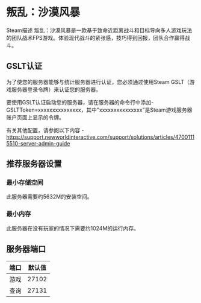 # 叛乱：沙漠风暴

Steam描述
叛乱：沙漠风暴是一款基于致命近距离战斗和目标导向多人游戏玩法的团队战术FPS游戏。体验现代战斗的紧张感，技巧得到回报，团队合作赢得战斗。

## GSLT认证

为了使您的服务器能够与统计服务器进行认证，您必须通过使用Steam GSLT（游戏服务器登录令牌）来认证您的服务器。

要使用GSLT认证启动您的服务器，请在服务器的命令行中添加-GSLTToken=xxxxxxxxxxxxxxx，其中"xxxxxxxxxxxxxxx"是Steam游戏服务器账户页面上显示的令牌。

有关其他配置，请参阅以下内容 - <https://support.newworldinteractive.com/support/solutions/articles/47001115510-server-admin-guide>

## 推荐服务器设置

### 最小存储空间

此服务器需要约5632M的安装空间。

### 最小内存

此服务器在没有玩家的情况下需要约1024M的运行内存。

## 服务器端口

| 端口  | 默认值 |
|-------|---------|
| 游戏  | 27102   |
| 查询 | 27131   | 
